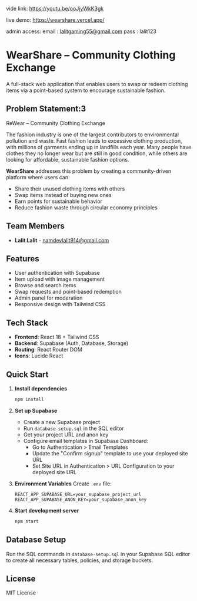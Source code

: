 vide link: https://youtu.be/ooJjyWkK3gk

live demo: https://wearshare.vercel.app/

admin access:
email : lalitgaming55@gmail.com
pass : lalit123

# WearShare – Community Clothing Exchange

A full-stack web application that enables users to swap or redeem clothing items via a point-based system to encourage sustainable fashion.

## Problem Statement:3

ReWear – Community Clothing Exchange

The fashion industry is one of the largest contributors to environmental pollution and waste. Fast fashion leads to excessive clothing production, with millions of garments ending up in landfills each year. Many people have clothes they no longer wear but are still in good condition, while others are looking for affordable, sustainable fashion options.

**WearShare** addresses this problem by creating a community-driven platform where users can:

- Share their unused clothing items with others
- Swap items instead of buying new ones
- Earn points for sustainable behavior
- Reduce fashion waste through circular economy principles

## Team Members

- **Lalit Lalit** - namdevlalit914@gmail.com

## Features

- User authentication with Supabase
- Item upload with image management
- Browse and search items
- Swap requests and point-based redemption
- Admin panel for moderation
- Responsive design with Tailwind CSS

## Tech Stack

- **Frontend**: React 18 + Tailwind CSS
- **Backend**: Supabase (Auth, Database, Storage)
- **Routing**: React Router DOM
- **Icons**: Lucide React

## Quick Start

1. **Install dependencies**

   ```bash
   npm install
   ```

2. **Set up Supabase**

   - Create a new Supabase project
   - Run `database-setup.sql` in the SQL editor
   - Get your project URL and anon key
   - Configure email templates in Supabase Dashboard:
     - Go to Authentication > Email Templates
     - Update the "Confirm signup" template to use your deployed site URL
     - Set Site URL in Authentication > URL Configuration to your deployed site URL

3. **Environment Variables**
   Create `.env` file:

   ```env
   REACT_APP_SUPABASE_URL=your_supabase_project_url
   REACT_APP_SUPABASE_ANON_KEY=your_supabase_anon_key
   ```

4. **Start development server**
   ```bash
   npm start
   ```

## Database Setup

Run the SQL commands in `database-setup.sql` in your Supabase SQL editor to create all necessary tables, policies, and storage buckets.

## License

MIT License
